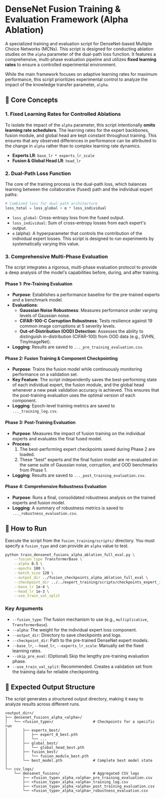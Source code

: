 # DenseNet Fusion Training & Evaluation Framework (Alpha Ablation)

A specialized training and evaluation script for DenseNet-based Multiple Choice Networks (MCNs). This script is designed for conducting ablation studies on the `alpha` parameter of the dual-path loss function. It features a comprehensive, multi-phase evaluation pipeline and utilizes **fixed learning rates** to ensure a controlled experimental environment.

While the main framework focuses on adaptive learning rates for maximum performance, this script prioritizes experimental control to analyze the impact of the knowledge transfer parameter, `alpha`.

## 🔬 Core Concepts

### **1. Fixed Learning Rates for Controlled Ablations**

To isolate the impact of the `alpha` parameter, this script intentionally **omits learning rate schedulers**. The learning rates for the expert backbones, fusion module, and global head are kept constant throughout training. This ensures that any observed differences in performance can be attributed to the change in `alpha` rather than to complex learning rate dynamics.

- **Experts LR**: `base_lr * experts_lr_scale`
- **Fusion & Global Head LR**: `head_lr`

### **2. Dual-Path Loss Function**

The core of the training process is the dual-path loss, which balances learning between the collaborative (fused) path and the individual expert paths:

```python
# Combined loss for dual-path architecture
loss_total = loss_global + α * loss_individual
```
- `loss_global`: Cross-entropy loss from the fused output.
- `loss_individual`: Sum of cross-entropy losses from each expert's output.
- `α` (alpha): A hyperparameter that controls the contribution of the individual expert losses. This script is designed to run experiments by systematically varying this value.

### **3. Comprehensive Multi-Phase Evaluation**

The script integrates a rigorous, multi-phase evaluation protocol to provide a deep analysis of the model's capabilities before, during, and after training.

#### **Phase 1: Pre-Training Evaluation**
- **Purpose**: Establishes a performance baseline for the pre-trained experts and a benchmark model.
- **Evaluations**:
    - **Gaussian Noise Robustness**: Measures performance under varying levels of Gaussian noise.
    - **CIFAR-100-C Corruption Robustness**: Tests resilience against 19 common image corruptions at 5 severity levels.
    - **Out-of-Distribution (OOD) Detection**: Assesses the ability to distinguish in-distribution (CIFAR-100) from OOD data (e.g., SVHN, TinyImageNet).
- **Logging**: Results are saved to `..._pre_training_evaluation.csv`.

#### **Phase 2: Fusion Training & Component Checkpointing**
- **Purpose**: Trains the fusion model while continuously monitoring performance on a validation set.
- **Key Feature**: The script independently saves the best-performing state of each individual expert, the fusion module, and the global head whenever a new peak validation accuracy is achieved. This ensures that the post-training evaluation uses the optimal version of each component.
- **Logging**: Epoch-level training metrics are saved to `..._training_log.csv`.

#### **Phase 3: Post-Training Evaluation**
- **Purpose**: Measures the impact of fusion training on the individual experts and evaluates the final fused model.
- **Process**:
    1. The best-performing expert checkpoints saved during Phase 2 are loaded.
    2. These "best" experts and the final fusion model are re-evaluated on the same suite of Gaussian noise, corruption, and OOD benchmarks from Phase 1.
- **Logging**: Results are saved to `..._post_training_evaluation.csv`.

#### **Phase 4: Comprehensive Robustness Evaluation**
- **Purpose**: Runs a final, consolidated robustness analysis on the trained experts and fusion model.
- **Logging**: A summary of robustness metrics is saved to `..._robustness_evaluation.csv`.


## 🚀 How to Run

Execute the script from the `fusion_training/scripts/` directory. You must specify a `fusion_type` and can provide an `alpha` value to test.

```bash
python train_densenet_fusions_alpha_ablation_full_eval.py \
    --fusion_type TransformerBase \
    --alpha 0.5 \
    --epochs 100 \
    --batch_size 128 \
    --output_dir ../fusion_checkpoints_alpha_ablation_full_eval \
    --checkpoint_dir ../../expert_training/scripts/checkpoints_expert_iid \
    --base_lr 1e-4 \
    --head_lr 1e-3 \
    --use_train_val_split
```

### Key Arguments
- `--fusion_type`: The fusion mechanism to use (e.g., `multiplicative`, `TransformerBase`).
- `--alpha`: The weight for the individual expert loss component.
- `--output_dir`: Directory to save checkpoints and logs.
- `--checkpoint_dir`: Path to the pre-trained DenseNet expert models.
- `--base_lr`, `--head_lr`, `--experts_lr_scale`: Manually set the fixed learning rates.
- `--skip_pre_eval`: (Optional) Skip the lengthy pre-training evaluation phase.
- `--use_train_val_split`: Recommended. Creates a validation set from the training data for reliable checkpointing.

## 📁 Expected Output Structure

The script generates a structured output directory, making it easy to analyze results across different runs.

```
<output_dir>/
├── densenet_fusions_alpha_<alpha>/
│   └── <fusion_type>/                  # Checkpoints for a specific run
│       ├── experts_best/
│       │   ├── expert_0_best.pth
│       │   └── ...
│       ├── global_best/
│       │   └── global_head_best.pth
│       ├── fusion_best/
│       │   └── fusion_module_best.pth
│       └── best_model.pth              # Complete best model state
│
└── csv_logs/
    └── densenet_fusions/               # Aggregated CSV logs
        ├── <fusion_type>_alpha_<alpha>_pre_training_evaluation.csv
        ├── <fusion_type>_alpha_<alpha>_training_log.csv
        ├── <fusion_type>_alpha_<alpha>_post_training_evaluation.csv
        └── <fusion_type>_alpha_<alpha>_robustness_evaluation.csv
```
